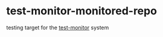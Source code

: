 # test-monitor-monitored-repo

testing target for the [test-monitor](https://github.com/faubion-hbo/test-monitor) system
